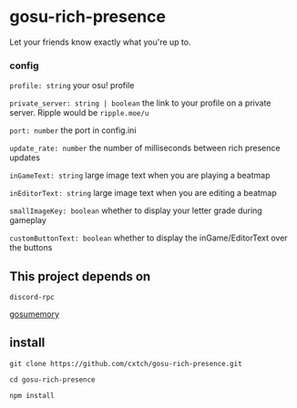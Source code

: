# gosu-rich-presence

Let your friends know exactly what you're up to.

### config

`profile: string` your osu! profile

`private_server: string | boolean` the link to your profile on a private server. Ripple would be `ripple.moe/u`

`port: number` the port in config.ini

`update_rate: number` the number of milliseconds between rich presence updates

`inGameText: string` large image text when you are playing a beatmap

`inEditorText: string` large image text when you are editing a beatmap

`smallImageKey: boolean` whether to display your letter grade during gameplay

`customButtonText: boolean` whether to display the inGame/EditorText over the buttons

## This project depends on

`discord-rpc`

[gosumemory](https://github.com/l3lackShark/gosumemory)

## install

`git clone https://github.com/cxtch/gosu-rich-presence.git`

`cd gosu-rich-presence`

`npm install`
